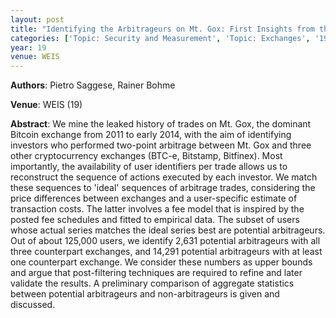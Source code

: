 ```yaml
---
layout: post
title: "Identifying the Arbitrageurs on Mt. Gox: First Insights from the Leaked Dataset"
categories: ['Topic: Security and Measurement', 'Topic: Exchanges', '19', 'Venue: WEIS']
year: 19
venue: WEIS
---
```

**Authors**: Pietro Saggese, Rainer Bohme

**Venue**: WEIS (19)

**Abstract**: We mine the leaked history of trades on Mt. Gox, the dominant Bitcoin exchange from 2011 to early 2014, with the aim of identifying investors who performed two-point arbitrage between Mt. Gox and three other cryptocurrency exchanges (BTC-e, Bitstamp, Bitfinex). Most importantly, the availability of user identifiers per trade allows us to reconstruct the sequence of actions executed by each investor. We match these sequences to 'ideal' sequences of arbitrage trades, considering the price differences between exchanges and a user-specific estimate of transaction costs. The latter involves a fee model that is inspired by the posted fee schedules and fitted to empirical data. The subset of users whose actual series matches the ideal series best are potential arbitrageurs. Out of about 125,000 users, we identify 2,631 potential arbitrageurs with all three counterpart exchanges, and 14,291 potential arbitrageurs with at least one counterpart exchange. We consider these numbers as upper bounds and argue that post-filtering techniques are required to refine and later validate the results. A preliminary comparison of aggregate statistics between potential arbitrageurs and non-arbitrageurs is given and discussed.
